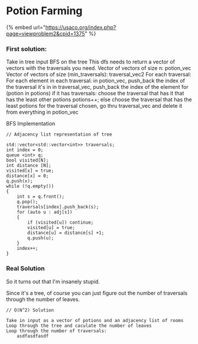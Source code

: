 # Potion Farming

{% embed url="https://usaco.org/index.php?page=viewproblem2&cpid=1375" %}

### First solution:

Take in tree input BFS on the tree This dfs needs to return a vector of vectors with the traversals you need. Vector of vectors of size n: potion\_vec Vector of vectors of size (min\_traversals): traversal\_vec2 For each traversal: For each element in each traversal: in potion\_vec, push\_back the index of the traversal it's in in traversal\_vec, push\_back the index of the element for (potion in potions) if it has traversals: choose the traversal that has it that has the least other potions potions++; else choose the traversal that has the least potions for the traversal chosen, go thru traversal\_vec and delete it from everything in potion\_vec

BFS Implementation

```
// Adjacency list representation of tree

std::vector<std::vector<int>> traversals;
int index = 0;
queue <int> q;
bool visited[N];
int distance [N];
visited[x] = true;
distance[x] = 0;
q.push(x);
while (!q.empty())
{
	int s = q.front();
	q.pop();
	traversals[index].push_back(s);
	for (auto u : adj[s])
	{
		if (visited[u]) continue;
		visited[u] = true;
		distance[u] = distance[s] +1;
		q.push(u);
	}
	index++;
}
```

### Real Solution

So it turns out that I'm insanely stupid.&#x20;

Since it's a tree, of course you can just figure out the number of traversals through the number of leaves.&#x20;

```
// O(N^2) Solution

Take in input as a vector of potions and an adjacency list of rooms
Loop through the tree and caculate the number of leaves
Loop through the number of traversals:
    asdfasdfasdf
    
```
